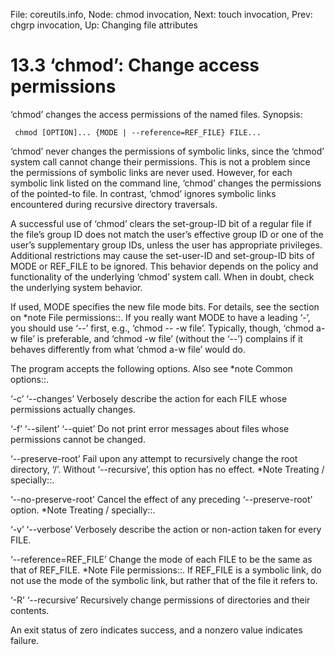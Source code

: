 File: coreutils.info,  Node: chmod invocation,  Next: touch invocation,  Prev: chgrp invocation,  Up: Changing file attributes

13.3 ‘chmod’: Change access permissions
=======================================

‘chmod’ changes the access permissions of the named files.  Synopsis:

     chmod [OPTION]... {MODE | --reference=REF_FILE} FILE...

   ‘chmod’ never changes the permissions of symbolic links, since the
‘chmod’ system call cannot change their permissions.  This is not a
problem since the permissions of symbolic links are never used.
However, for each symbolic link listed on the command line, ‘chmod’
changes the permissions of the pointed-to file.  In contrast, ‘chmod’
ignores symbolic links encountered during recursive directory
traversals.

   A successful use of ‘chmod’ clears the set-group-ID bit of a regular
file if the file’s group ID does not match the user’s effective group ID
or one of the user’s supplementary group IDs, unless the user has
appropriate privileges.  Additional restrictions may cause the
set-user-ID and set-group-ID bits of MODE or REF_FILE to be ignored.
This behavior depends on the policy and functionality of the underlying
‘chmod’ system call.  When in doubt, check the underlying system
behavior.

   If used, MODE specifies the new file mode bits.  For details, see the
section on *note File permissions::.  If you really want MODE to have a
leading ‘-’, you should use ‘--’ first, e.g., ‘chmod -- -w file’.
Typically, though, ‘chmod a-w file’ is preferable, and ‘chmod -w file’
(without the ‘--’) complains if it behaves differently from what ‘chmod
a-w file’ would do.

   The program accepts the following options.  Also see *note Common
options::.

‘-c’
‘--changes’
     Verbosely describe the action for each FILE whose permissions
     actually changes.

‘-f’
‘--silent’
‘--quiet’
     Do not print error messages about files whose permissions cannot be
     changed.

‘--preserve-root’
     Fail upon any attempt to recursively change the root directory,
     ‘/’.  Without ‘--recursive’, this option has no effect.  *Note
     Treating / specially::.

‘--no-preserve-root’
     Cancel the effect of any preceding ‘--preserve-root’ option.  *Note
     Treating / specially::.

‘-v’
‘--verbose’
     Verbosely describe the action or non-action taken for every FILE.

‘--reference=REF_FILE’
     Change the mode of each FILE to be the same as that of REF_FILE.
     *Note File permissions::.  If REF_FILE is a symbolic link, do not
     use the mode of the symbolic link, but rather that of the file it
     refers to.

‘-R’
‘--recursive’
     Recursively change permissions of directories and their contents.

   An exit status of zero indicates success, and a nonzero value
indicates failure.

